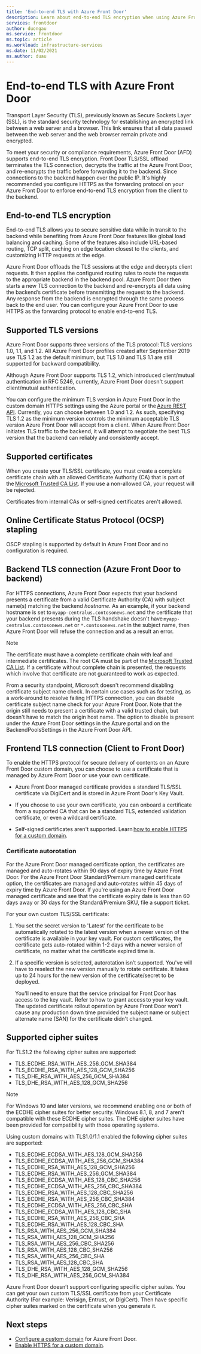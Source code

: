 ```yaml
---
title: 'End-to-end TLS with Azure Front Door'
description: Learn about end-to-end TLS encryption when using Azure Front Door.
services: frontdoor
author: duongau
ms.service: frontdoor
ms.topic: article
ms.workload: infrastructure-services
ms.date: 11/02/2021
ms.author: duau
---
```


# End-to-end TLS with Azure Front Door

Transport Layer Security (TLS), previously known as Secure Sockets Layer (SSL), is the standard security technology for establishing an encrypted link between a web server and a browser. This link ensures that all data passed between the web server and the web browser remain private and encrypted.

To meet your security or compliance requirements, Azure Front Door (AFD) supports end-to-end TLS encryption. Front Door TLS/SSL offload terminates the TLS connection, decrypts the traffic at the Azure Front Door, and re-encrypts the traffic before forwarding it to the backend. Since connections to the backend happen over the public IP. It's highly recommended you configure HTTPS as the forwarding protocol on your Azure Front Door to enforce end-to-end TLS encryption from the client to the backend.

## End-to-end TLS encryption

End-to-end TLS allows you to secure sensitive data while in transit to the backend while benefiting from Azure Front Door features like global load balancing and caching. Some of the features also include URL-based routing, TCP split, caching on edge location closest to the clients, and customizing HTTP requests at the edge.

Azure Front Door offloads the TLS sessions at the edge and decrypts client requests. It then applies the configured routing rules to route the requests to the appropriate backend in the backend pool. Azure Front Door then starts a new TLS connection to the backend and re-encrypts all data using the backend’s certificate before transmitting the request to the backend. Any response from the backend is encrypted through the same process back to the end user. You can configure your Azure Front Door to use HTTPS as the forwarding protocol to enable end-to-end TLS.

## Supported TLS versions

Azure Front Door supports three versions of the TLS protocol: TLS versions 1.0, 1.1, and 1.2. All Azure Front Door profiles created after September 2019 use TLS 1.2 as the default minimum, but TLS 1.0 and TLS 1.1 are still supported for backward compatibility.

Although Azure Front Door supports TLS 1.2, which introduced client/mutual authentication in RFC 5246, currently, Azure Front Door doesn't support client/mutual authentication.

You can configure the minimum TLS version in Azure Front Door in the custom domain HTTPS settings using the Azure portal or the [Azure REST API](/rest/api/frontdoorservice/frontdoor/frontdoors/createorupdate#minimumtlsversion). Currently, you can choose between 1.0 and 1.2. As such, specifying TLS 1.2 as the minimum version controls the minimum acceptable TLS version Azure Front Door will accept from a client. When Azure Front Door initiates TLS traffic to the backend, it will attempt to negotiate the best TLS version that the backend can reliably and consistently accept.

## Supported certificates

When you create your TLS/SSL certificate, you must create a complete certificate chain with an allowed Certificate Authority (CA) that is part of the [Microsoft Trusted CA List](https://ccadb-public.secure.force.com/microsoft/IncludedCACertificateReportForMSFT). If you use a non-allowed CA, your request will be rejected.

Certificates from internal CAs or self-signed certificates aren't allowed.

## Online Certificate Status Protocol (OCSP) stapling

OSCP stapling is supported by default in Azure Front Door and no configuration is required.

## Backend TLS connection (Azure Front Door to backend)

For HTTPS connections, Azure Front Door expects that your backend presents a certificate from a valid Certificate Authority (CA) with subject name(s) matching the backend *hostname*. As an example, if your backend hostname is set to `myapp-centralus.contosonews.net` and the certificate that your backend presents during the TLS handshake doesn't have `myapp-centralus.contosonews.net` or `*.contosonews.net` in the subject name, then Azure Front Door will refuse the connection and as a result an error.

> [!NOTE]
> The certificate must have a complete certificate chain with leaf and intermediate certificates. The root CA must be part of the [Microsoft Trusted CA List](https://ccadb-public.secure.force.com/microsoft/IncludedCACertificateReportForMSFT). If a certificate without complete chain is presented, the requests which involve that certificate are not guaranteed to work as expected.

From a security standpoint, Microsoft doesn't recommend disabling certificate subject name check. In certain use cases such as for testing, as a work-around to resolve failing HTTPS connection, you can disable certificate subject name check for your Azure Front Door. Note that the origin still needs to present a certificate with a valid trusted chain, but doesn't have to match the origin host name. The option to disable is present under the Azure Front Door settings in the Azure portal and on the BackendPoolsSettings in the Azure Front Door API. 

## Frontend TLS connection (Client to Front Door)

To enable the HTTPS protocol for secure delivery of contents on an Azure Front Door custom domain, you can choose to use a certificate that is managed by Azure Front Door or use your own certificate.  

* Azure Front Door managed certificate provides a standard TLS/SSL certificate via DigiCert and is stored in Azure Front Door's Key Vault.   

* If you choose to use your own certificate, you can onboard a certificate from a supported CA that can be a standard TLS, extended validation certificate, or even a wildcard certificate.  

* Self-signed certificates aren't supported. Learn [how to enable HTTPS for a custom domain](front-door-custom-domain-https.md).

### Certificate autorotation

For the Azure Front Door managed certificate option, the certificates are managed and auto-rotates within 90 days of expiry time by Azure Front Door. For the Azure Front Door Standard/Premium managed certificate option, the certificates are managed and auto-rotates within 45 days of expiry time by Azure Front Door. If you're using an Azure Front Door managed certificate and see that the certificate expiry date is less than 60 days away or 30 days for the Standard/Premium SKU, file a support ticket. 

For your own custom TLS/SSL certificate:

1. You set the secret version to 'Latest' for the certificate to be automatically rotated to the latest version when a newer version of the certificate is available in your key vault. For custom certificates, the certificate gets auto-rotated within 1-2 days with a newer version of certificate, no matter what the certificate expired time is.

1. If a specific version is selected, autorotation isn’t supported. You've will have to reselect the new version manually to rotate certificate. It takes up to 24 hours for the new version of the certificate/secret to be deployed.

    You'll need to ensure that the service principal for Front Door has access to the key vault. Refer to how to grant access to your key vault. The updated certificate rollout operation by Azure Front Door won't cause any production down time provided the subject name or subject alternate name (SAN) for the certificate didn't changed.

## Supported cipher suites

For TLS1.2 the following cipher suites are supported:

* TLS_ECDHE_RSA_WITH_AES_256_GCM_SHA384
* TLS_ECDHE_RSA_WITH_AES_128_GCM_SHA256
* TLS_DHE_RSA_WITH_AES_256_GCM_SHA384
* TLS_DHE_RSA_WITH_AES_128_GCM_SHA256

> [!NOTE]
> For Windows 10 and later versions, we recommend enabling one or both of the ECDHE cipher suites for better security. Windows 8.1, 8, and 7 aren't compatible with these ECDHE cipher suites. The DHE cipher suites have been provided for compatibility with those operating systems.

Using custom domains with TLS1.0/1.1 enabled the following cipher suites are supported:

* TLS_ECDHE_ECDSA_WITH_AES_128_GCM_SHA256
* TLS_ECDHE_ECDSA_WITH_AES_256_GCM_SHA384
* TLS_ECDHE_RSA_WITH_AES_128_GCM_SHA256
* TLS_ECDHE_RSA_WITH_AES_256_GCM_SHA384
* TLS_ECDHE_ECDSA_WITH_AES_128_CBC_SHA256
* TLS_ECDHE_ECDSA_WITH_AES_256_CBC_SHA384
* TLS_ECDHE_RSA_WITH_AES_128_CBC_SHA256
* TLS_ECDHE_RSA_WITH_AES_256_CBC_SHA384
* TLS_ECDHE_ECDSA_WITH_AES_256_CBC_SHA
* TLS_ECDHE_ECDSA_WITH_AES_128_CBC_SHA
* TLS_ECDHE_RSA_WITH_AES_256_CBC_SHA
* TLS_ECDHE_RSA_WITH_AES_128_CBC_SHA
* TLS_RSA_WITH_AES_256_GCM_SHA384
* TLS_RSA_WITH_AES_128_GCM_SHA256
* TLS_RSA_WITH_AES_256_CBC_SHA256
* TLS_RSA_WITH_AES_128_CBC_SHA256
* TLS_RSA_WITH_AES_256_CBC_SHA
* TLS_RSA_WITH_AES_128_CBC_SHA
* TLS_DHE_RSA_WITH_AES_128_GCM_SHA256
* TLS_DHE_RSA_WITH_AES_256_GCM_SHA384

Azure Front Door doesn’t support configuring specific cipher suites. You can get your own custom TLS/SSL certificate from your Certificate Authority (For example: Verisign, Entrust, or DigiCert). Then have specific cipher suites marked on the certificate when you generate it. 

## Next steps

* [Configure a custom domain](front-door-custom-domain.md) for Azure Front Door.
* [Enable HTTPS for a custom domain](front-door-custom-domain-https.md).
